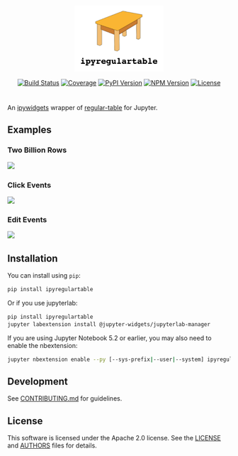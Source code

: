 <p align="center">
<img src="docs/img/logo.png" width=200></img>
</p>

<p align="center">
<a href="https://dev.azure.com/tpaine154/jupyter/_build/latest?definitionId=34&branchName=main"><img alt="Build Status" src="https://dev.azure.com/tpaine154/jupyter/_apis/build/status/timkpaine.ipyregulartable?branchName=main"></a>
<a href="https://dev.azure.com/tpaine154/jupyter/_build?definitionId=34&_a=summary"><img alt="Coverage" src="https://img.shields.io/azure-devops/coverage/tpaine154/jupyter/34/main"></a>
<a href="https://pypi.python.org/pypi/ipyregulartable"><img alt="PyPI Version" src="https://img.shields.io/pypi/v/ipyregulartable.svg?color=brightgreen&style=flat-square"></a>
<a href="https://www.npmjs.com/package/regular-table"><img alt="NPM Version" src="https://img.shields.io/npm/v/ipyregulartable.svg?color=brightgreen&style=flat-square"></a>
<a href="https://github.com/jpmorganchase/ipyregulartable"><img alt="License" src="https://img.shields.io/github/license/jpmorganchase/ipyregulartable?color=brightgreen&style=flat-square"></a>
</p>

# 

An [ipywidgets](https://github.com/jupyter-widgets/ipywidgets) wrapper of [regular-table](https://github.com/jpmorganchase/regular-table) for Jupyter.


## Examples
### Two Billion Rows
![](https://raw.githubusercontent.com/jpmorganchase/ipyregulartable/main/docs/img/twobillion.gif)

### Click Events
![](https://raw.githubusercontent.com/jpmorganchase/ipyregulartable/main/docs/img/click_events.gif)

### Edit Events
![](https://raw.githubusercontent.com/jpmorganchase/ipyregulartable/main/docs/img/edit_events.gif)

## Installation

You can install using `pip`:

```bash
pip install ipyregulartable
```

Or if you use jupyterlab:

```bash
pip install ipyregulartable
jupyter labextension install @jupyter-widgets/jupyterlab-manager
```

If you are using Jupyter Notebook 5.2 or earlier, you may also need to enable
the nbextension:
```bash
jupyter nbextension enable --py [--sys-prefix|--user|--system] ipyregulartable
```


## Development

See [CONTRIBUTING.md](./CONTRIBUTING.md) for guidelines.


## License

This software is licensed under the Apache 2.0 license. See the
[LICENSE](LICENSE) and [AUTHORS](AUTHORS) files for details.

